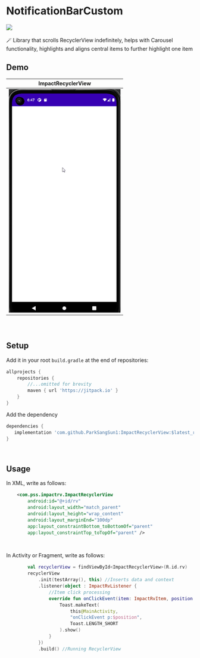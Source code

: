# NotificationBarCustom
[![](https://jitpack.io/v/ParkSangSun1/ImpactRecyclerView.svg)](https://jitpack.io/#ParkSangSun1/ImpactRecyclerView)

🪄 Library that scrolls RecyclerView indefinitely, helps with Carousel functionality, highlights and aligns central items to further highlight one item


## Demo
|  ImpactRecyclerView
|--|
| <img src="/gifs/ImpactRecyclerView.gif" width="300" height="600"/> |


###### <br>
## Setup

Add it in your root `build.gradle` at the end of repositories:

```groovy
allprojects {
    repositories {
        //...omitted for brevity
        maven { url 'https://jitpack.io' }
    }
}
```



Add the dependency

```groovy
dependencies {
   implementation 'com.github.ParkSangSun1:ImpactRecyclerView:$latest_release'
}
```
<br>

## Usage
In XML, write as follows:
```xml
    <com.pss.impactrv.ImpactRecyclerView
        android:id="@+id/rv"
        android:layout_width="match_parent"
        android:layout_height="wrap_content"
        android:layout_marginEnd="100dp"
        app:layout_constraintBottom_toBottomOf="parent"
        app:layout_constraintTop_toTopOf="parent" />
```
<br>

In Activity or Fragment, write as follows:

```kotlin
        val recyclerView = findViewById<ImpactRecyclerView>(R.id.rv)
        recyclerView
            .init(testArray(), this) //Inserts data and context
            .listener(object : ImpactRvListener {
                //Item click processing
                override fun onClickEvent(item: ImpactRvItem, position: Int) {
                    Toast.makeText(
                        this@MainActivity,
                        "onClickEvent p:$position",
                        Toast.LENGTH_SHORT
                    ).show()
                }
            })
            .build() //Running RecyclerView
```
